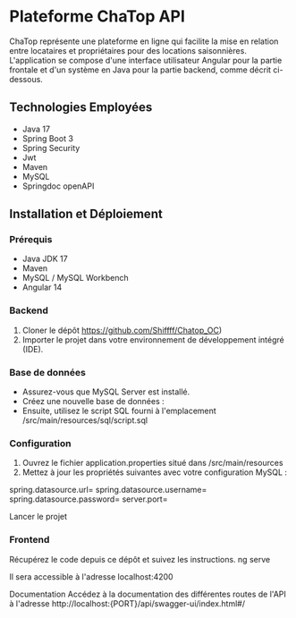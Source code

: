 # Plateforme ChaTop API
ChaTop représente une plateforme en ligne qui facilite la mise en relation entre locataires et propriétaires pour des locations saisonnières. L'application se compose d'une interface utilisateur Angular pour la partie frontale et d'un système en Java pour la partie backend, comme décrit ci-dessous.

## Technologies Employées
- Java 17
- Spring Boot 3
- Spring Security
- Jwt
- Maven
- MySQL 
- Springdoc openAPI

## Installation et Déploiement
### Prérequis
- Java JDK 17
- Maven
- MySQL / MySQL Workbench
- Angular 14

### Backend
1. Cloner le dépôt https://github.com/Shiffff/Chatop_OC)
2. Importer le projet dans votre environnement de développement intégré (IDE).

### Base de données
- Assurez-vous que MySQL Server est installé.
- Créez une nouvelle base de données :
- Ensuite, utilisez le script SQL fourni à l'emplacement /src/main/resources/sql/script.sql

### Configuration
1. Ouvrez le fichier application.properties situé dans /src/main/resources
2. Mettez à jour les propriétés suivantes avec votre configuration MySQL :

spring.datasource.url=
spring.datasource.username=
spring.datasource.password=
server.port=

Lancer le projet

### Frontend
Récupérez le code depuis ce dépôt et suivez les instructions.
ng serve

Il sera accessible à l'adresse localhost:4200

Documentation
Accédez à la documentation des différentes routes de l'API à l'adresse http://localhost:{PORT}/api/swagger-ui/index.html#/
